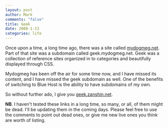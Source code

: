 ```yaml
--- 
layout: post
author: Mark
comments: "false"
title: Geek
date: 2008-1-13
categories: life
---
```

Once upon a time, a long time ago, there was a site called <a href="http://web.archive.org/web/*/http://mydogmeg.net" title="mydogmeg.net archive">mydogmeg.net</a>.  Part of that site was a subdomain called geek.mydogmeg.net.  Geek was a collection of reference sites organized in to categories and beautifully displayed through CSS.

Mydogmeg has been off the air for some time now, and I have missed its content, and I have missed the geek subdomain as well.  One of the benefits of switching to Blue Host is the ability to have subdomains of my own.

So without further ado, I give you <a href="http://geek.zanshin.net" title="geek.zanshin.net">geek.zanshin.net</a>.

<strong>NB</strong>. I haven't tested these links in a long time, so many, or all, of them might be dead.  I'll be updating them in the coming days.  Please feel free to use the comments to point out dead ones, or give me new live ones you think are worth of listing.
